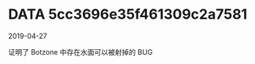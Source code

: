DATA 5cc3696e35f461309c2a7581
==============================

2019-04-27

证明了 Botzone 中存在水面可以被射掉的 BUG